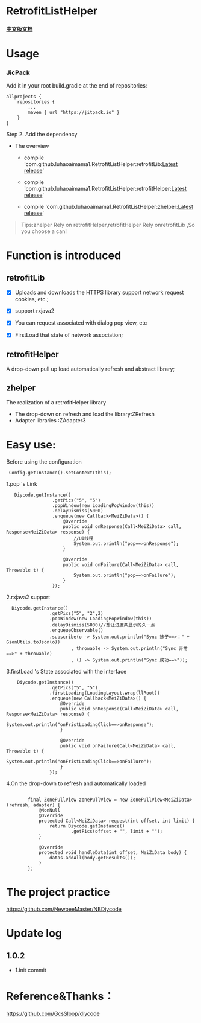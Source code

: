 # RetrofitListHelper
#### [中文版文档](./README-cn.md)

# Usage

### JicPack
Add it in your root build.gradle at the end of repositories:

	allprojects {
		repositories {
			...
			maven { url "https://jitpack.io" }
		}
	}
Step 2. Add the dependency
* The overview
    * compile 'com.github.luhaoaimama1.RetrofitListHelper:retrofitLib:[Latest release](https://github.com/luhaoaimama1/ZAdapter3/releases)'

    * compile 'com.github.luhaoaimama1.RetrofitListHelper:retrofitHelper:[Latest release](https://github.com/luhaoaimama1/ZAdapter3/releases)'

    * compile 'com.github.luhaoaimama1.RetrofitListHelper:zhelper:[Latest release](https://github.com/luhaoaimama1/ZAdapter3/releases)'

> Tips:zhelper Rely on retrofitHelper,retrofitHelper Rely onretrofitLib ,So you choose a can!

# Function is introduced

## retrofitLib

-[x] Uploads and downloads the HTTPS library support network request cookies, etc.;

-[x] support rxjava2

-[x] You can request associated with dialog pop view, etc

-[x] FirstLoad that state of network association;

## retrofitHelper

A drop-down pull up load automatically refresh and abstract library;

## zhelper

The realization of a retrofitHelper library

*   The drop-down on refresh and load the library:ZRefresh
*   Adapter libraries :ZAdapter3


# Easy use:

Before using the configuration

```
 Config.getInstance().setContext(this);
```

1.pop 's Link

```
   Diycode.getInstance()
                 .getPics("5", "5")
                 .popWindow(new LoadingPopWindow(this))
                 .delayDismiss(5000)
                 .enqueue(new Callback<MeiZiData>() {
                     @Override
                     public void onResponse(Call<MeiZiData> call, Response<MeiZiData> response) {
                         //UI线程
                         System.out.println("pop==>onResponse");
                     }

                     @Override
                     public void onFailure(Call<MeiZiData> call, Throwable t) {
                         System.out.println("pop==>onFailure");
                     }
                 });
```

2.rxjava2 support

```
  Diycode.getInstance()
                .getPics("5", "2",2)
                .popWindow(new LoadingPopWindow(this))
                .delayDismiss(5000)//想让进度条显示的久一点
                .enqueueObservable()
                .subscribe(o -> System.out.println("Sync 妹子==>：" + GsonUtils.toJson(o))
                        , throwable -> System.out.println("Sync 异常==>" + throwable)
                        , () -> System.out.println("Sync 成功==>"));
```

3.firstLoad 's State associated with the interface

```
    Diycode.getInstance()
                .getPics("5", "5")
                .firstLoading(LoadingLayout.wrap(llRoot))
                .enqueue(new Callback<MeiZiData>() {
                    @Override
                    public void onResponse(Call<MeiZiData> call, Response<MeiZiData> response) {
                        System.out.println("onFristLoadingClick==>onResponse");
                    }

                    @Override
                    public void onFailure(Call<MeiZiData> call, Throwable t) {
                        System.out.println("onFristLoadingClick==>onFailure");
                    }
                });
```

4.On the drop-down to refresh and automatically loaded

```

        final ZonePullView zonePullView = new ZonePullView<MeiZiData>(refresh, adapter) {
            @NonNull
            @Override
            protected Call<MeiZiData> request(int offset, int limit) {
                return Diycode.getInstance()
                        .getPics(offset + "", limit + "");
            }

            @Override
            protected void handleData(int offset, MeiZiData body) {
                datas.addAll(body.getResults());
            }
        };
```

# The project practice

https://github.com/NewbeeMaster/NBDiycode


# Update log

## 1.0.2

  * 1.init commit


# Reference&Thanks：
https://github.com/GcsSloop/diycode